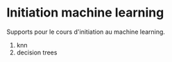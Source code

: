 # Initiation machine learning

Supports pour le cours d'initiation au machine learning.

1. knn
2. decision trees
 
